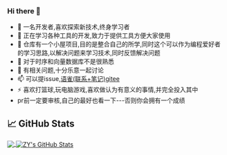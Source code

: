 ### Hi there 👋
- 🔭 一名开发者,喜欢探索新技术,终身学习者
- 🌱 正在学习各种工具的开发,致力于提供工具方便大家使用
- 👯 仓库有一个小屋项目,目的是整合自己的所学,同时这个可以作为编程爱好者的学习思路,以解决问题来学习技术,同时反馈解决问题
- 🤔 对于时序和向量数据库不是很熟悉
- 💬 有相关问题,十分乐意一起讨论
- 📫 可以提issue,[语雀(联系+笔记)](https://www.yuque.com/zhangyang.com)[gitee](https://gitee.com/dongfeng407)
- ⚡ 喜欢打篮球,玩电脑游戏,喜欢做认为有意义的事情,并完全投入其中
-  pr前一定要审核,自己的最好也看一下---否则你会拥有一个成绩
## &#x1f4c8; GitHub Stats
<a href="https://github.com/ZY945">
  <img align="center" src="https://github-readme-stats.vercel.app/api/top-langs/?username=zy945&langs_count=3" />
</a>
<a href="https://github.com/ZY945">
  <img align="center" src="https://github-readme-stats.vercel.app/api?username=zy945&show_icons=true&line_height=27&count_private=true" alt="ZY's GitHub Stats" />
</a>
<p></p>
